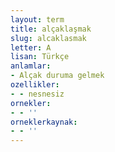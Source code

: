 ```yaml
---
layout: term
title: alçaklaşmak
slug: alcaklasmak
letter: A
lisan: Türkçe
anlamlar:
- Alçak duruma gelmek
ozellikler:
- - nesnesiz
ornekler:
- - ''
orneklerkaynak:
- - ''
---
```

